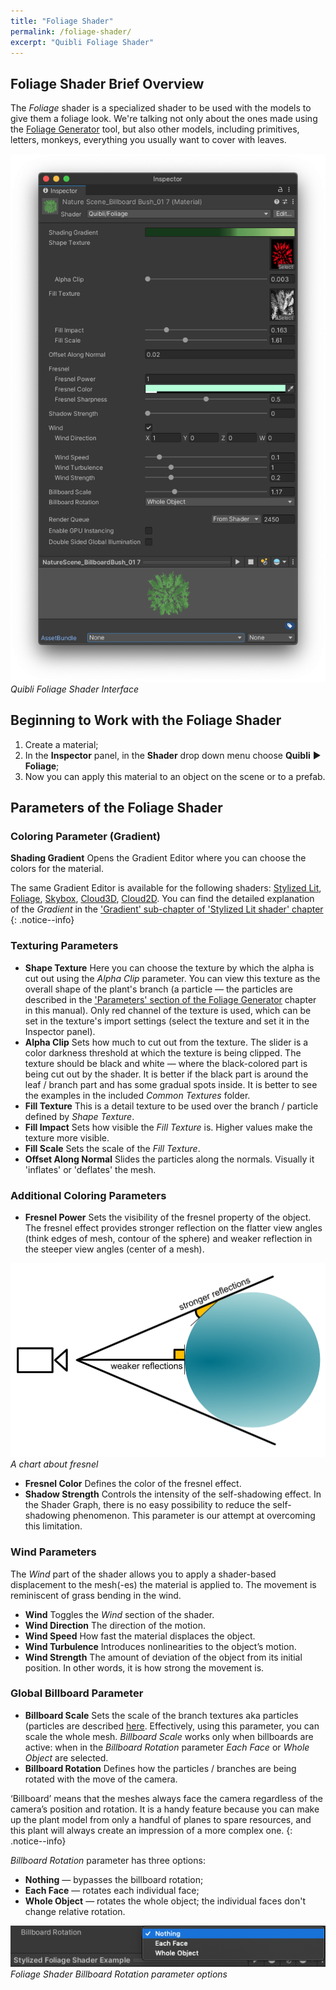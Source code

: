 ```yaml
---
title: "Foliage Shader"
permalink: /foliage-shader/
excerpt: "Quibli Foliage Shader"
---
```



## Foliage Shader Brief Overview

The _Foliage_ shader is a specialized shader to be used with the models to give them a foliage look. We're talking not only about the ones made using the [Foliage Generator](../foliage-generator) tool, but also other models, including primitives, letters, monkeys, everything you usually want to cover with leaves.

![Quibli Foliage Shader Interface](../assets/images/manual_images/quibli_foliage_shader_interface.png)  
*Quibli Foliage Shader Interface*

## Beginning to Work with the Foliage Shader

  1. Create a material;
  1. In the **Inspector** panel, in the **Shader** drop down menu choose **Quibli** ▶︎ **Foliage**;
  1. Now you can apply this material to an object on the scene or to a prefab.

## Parameters of the Foliage Shader

### Coloring Parameter (Gradient)

**Shading Gradient** Opens the Gradient Editor where you can choose the colors for the material.

The same Gradient Editor is available for the following shaders: [Stylized Lit](../stylized-lit-shader), [Foliage](../foliage-shader), [Skybox](../skybox-shader), [Cloud3D](../cloud3d-shader), [Cloud2D](../cloud2d-shader). You can find the detailed explanation of the _Gradient_ in the ['Gradient' sub-chapter of 'Stylized Lit shader' chapter](../stylized-lit-shader/#gradient)  
{: .notice--info}

### Texturing Parameters

- **Shape Texture** Here you can choose the texture by which the alpha is cut out using the _Alpha Clip_ parameter. You can view this texture as the overall shape of the plant's branch (a particle — the particles are described in the ['Parameters' section of the Foliage Generator](../foliage-generator#parameters-of-the-foliage-generator) chapter in this manual). Only red channel of the texture is used, which can be set in the texture's import settings (select the texture and set it in the Inspector panel).
- **Alpha Clip**  Sets how much to cut out from the texture. The slider is a color darkness threshold at which the texture is being clipped. The texture should be black and white — where the black-colored part is being cut out by the shader. It is better if the black part is around the leaf / branch part and has some gradual spots inside. It is better to see the examples in the included _Common Textures_ folder.
- **Fill Texture** This is a detail texture to be used over the branch / particle defined by _Shape Texture_.
- **Fill Impact** Sets how visible the _Fill Texture_ is. Higher values make the texture more visible.
- **Fill Scale** Sets the scale of the _Fill Texture_.
- **Offset Along Normal** Slides the particles along the normals. Visually it 'inflates' or 'deflates' the mesh.

### Additional Coloring Parameters

- **Fresnel Power** Sets the visibility of the fresnel property of the object. The fresnel effect provides stronger reflection on the flatter view angles (think edges of mesh, contour of the sphere) and weaker reflection in the steeper view angles (center of a mesh).

![A chart about fresnel](../assets/images/manual_images/fresnel_chart.png)  
*A chart about fresnel*

- **Fresnel Color** Defines the color of the fresnel effect.
- **Shadow Strength** Controls the intensity of the self-shadowing effect. In the Shader Graph, there is no easy possibility to reduce the self-shadowing phenomenon. This parameter is our attempt at overcoming this limitation. 

### Wind Parameters

The _Wind_ part of the shader allows you to apply a shader-based displacement to the mesh(-es) the material is applied to. The movement is reminiscent of grass bending in the wind.

- **Wind** Toggles the _Wind_ section of the shader.
- **Wind Direction** The direction of the motion.
- **Wind Speed** How fast the material displaces the object.
- **Wind Turbulence** Introduces nonlinearities to the object’s motion.
- **Wind Strength** The amount of deviation of the object from its initial position. In other words, it is how strong the movement is.

### Global Billboard Parameter

- **Billboard Scale** Sets the scale of the branch textures aka particles (particles are described [here](../foliage-generator#parameters-of-the-foliage-generator). Effectively, using this parameter, you can scale the whole mesh. _Billboard Scale_ works only when billboards are active: when in the _Billboard Rotation_ parameter _Each Face_ or _Whole Object_ are selected.
- **Billboard Rotation** Defines how the particles / branches are being rotated with the move of the camera.

‘Billboard’ means that the meshes always face the camera regardless of the camera’s position and rotation. It is a handy feature because you can make up the plant model from only a handful of planes to spare resources, and this plant will always create an impression of a more complex one.
{: .notice--info}

_Billboard Rotation_ parameter has three options:
  * **Nothing** — bypasses the billboard rotation;
  * **Each Face** — rotates each individual face;
  * **Whole Object** — rotates the whole object; the individual faces don't change relative rotation.

![Foliage Shader Billboard Rotation parameter options](../assets/images/manual_images/quibli_foliage_shader_billboard_rotation_options.png)  
*Foliage Shader Billboard Rotation parameter options*
